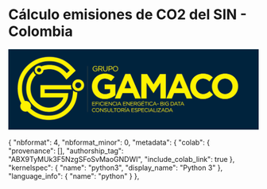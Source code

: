 # Cálculo emisiones de CO2 del SIN - Colombia

<p align="center"> 
<img src="https://github.com/GAMACO-MIoT/prueba1/blob/main/Logo%202.png">
</p>

{
  "nbformat": 4,
  "nbformat_minor": 0,
  "metadata": {
    "colab": {
      "provenance": [],
      "authorship_tag": "ABX9TyMUk3F5NzgSFoSvMaoGNDWI",
      "include_colab_link": true
    },
    "kernelspec": {
      "name": "python3",
      "display_name": "Python 3"
    },
    "language_info": {
      "name": "python"
    }
  },
